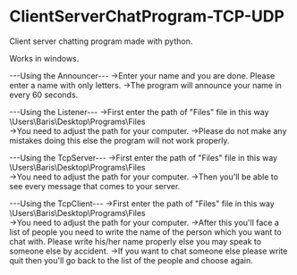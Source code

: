 # ClientServerChatProgram-TCP-UDP
Client server chatting program made with python.


Works in windows.

---Using the Announcer---
->Enter your name and you are done. Please enter a name with only letters.
->The program will announce your name in every 60 seconds.

---Using the Listener---
->First enter the path of "Files" file in this way  \Users\Baris\Desktop\Programs\Files\
->You need to adjust the path for your computer.
->Please do not make any mistakes doing this else the program will not work properly.


---Using the TcpServer---
->First enter the path of "Files" file in this way  \Users\Baris\Desktop\Programs\Files\
->You need to adjust the path for your computer.
->Then you'll be able to see every message that comes to your server.

---Using the TcpClient---
->First enter the path of "Files" file in this way  \Users\Baris\Desktop\Programs\Files\
->You need to adjust the path for your computer.
->After this you'll face a list of people you need to write the name of the person which
you want to chat with. Please write his/her name properly else you may speak to someone else
by accident.
->If you want to chat someone else please write quit then you'll go back to the list of 
the people and choose again.
